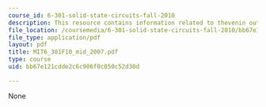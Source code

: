 ```yaml
---
course_id: 6-301-solid-state-circuits-fall-2010
description: This resource contains information related to thevenin output resistance.
file_location: /coursemedia/6-301-solid-state-circuits-fall-2010/bb67e121cdde2c6c906f0c050c52d30d_MIT6_301F10_mid_2007.pdf
file_type: application/pdf
layout: pdf
title: MIT6_301F10_mid_2007.pdf
type: course
uid: bb67e121cdde2c6c906f0c050c52d30d

---
```

None